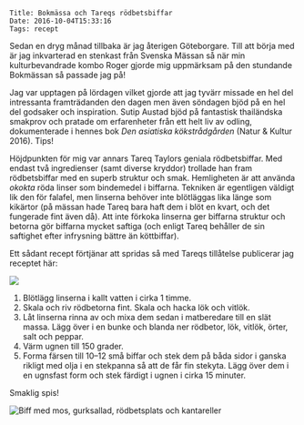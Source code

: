     Title: Bokmässa och Tareqs rödbetsbiffar
    Date: 2016-10-04T15:33:16
    Tags: recept

Sedan en dryg månad tillbaka är jag återigen Göteborgare. Till att börja med är jag inkvarterad en stenkast från Svenska Mässan så när min kulturbevandrade kombo Roger gjorde mig uppmärksam på den stundande Bokmässan så passade jag på!

<!-- more -->

Jag var upptagen på lördagen vilket gjorde att jag tyvärr missade en hel del intressanta framträdanden den dagen men även söndagen bjöd på en hel del godsaker och inspiration. Sutip Austad bjöd på fantastisk thailändska smakprov och pratade om erfarenheter från ett helt liv av odling, dokumenterade i hennes bok *Den asiatiska kökstrådgården* (Natur & Kultur 2016). Tips!

Höjdpunkten för mig var annars Tareq Taylors geniala rödbetsbiffar. Med endast två ingredienser (samt diverse kryddor) trollade han fram rödbetsbiffar med en superb struktur och smak. 
Hemligheten är att använda *okokta* röda linser som bindemedel i biffarna. Tekniken är egentligen väldigt lik den för falafel, men linserna behöver inte blötläggas lika länge som kikärtor (på mässan hade Tareq bara haft dem i blöt en kvart, och det fungerade fint även då).
Att inte förkoka linserna ger biffarna struktur och betorna gör biffarna mycket saftiga (och enligt Tareq behåller de sin saftighet efter infrysning bättre än köttbiffar).

Ett sådant recept förtjänar att spridas så med Tareqs tillåtelse publicerar jag receptet här: 

![](/img/recept/rödbetsbiffar.jpg)

1. Blötlägg linserna i kallt vatten i cirka 1 timme.
2. Skala och riv rödbetorna fint. Skala och hacka lök och vitlök.
3. Låt linserna rinna av och mixa dem sedan i matberedare till en slät massa. Lägg över i en bunke och blanda ner rödbetor, lök, vitlök, örter, salt och peppar.
4. Värm ugnen till 150 grader.
5. Forma färsen till 10–12 små biffar och stek dem på båda sidor i ganska rikligt med olja i en stekpanna så 
att de får fin stekyta. Lägg över dem i en ugnsfast form och stek färdigt i ugnen i cirka 15 minuter.

Smaklig spis!

![Biff med mos, gurksallad, rödbetsplats och kantareller](</img/mat/Rödbetsbiffar med mos.jpg>)


